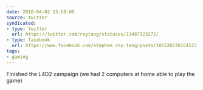 ```yaml
---
date: 2010-04-02 15:59:00
source: twitter
syndicated:
- type: twitter
  url: https://twitter.com/roytang/statuses/11487323272/
- type: facebook
  url: https://www.facebook.com/stephen.roy.tang/posts/105520276154123
tags:
- gaming
---
```


Finished the L4D2 campaign (we had 2 computers at home able to play the game)